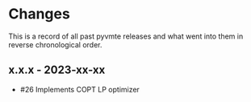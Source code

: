 # Changes

This is a record of all past pyvmte releases and what went into
them in reverse chronological order.


## x.x.x - 2023-xx-xx
- #26 Implements COPT LP optimizer
